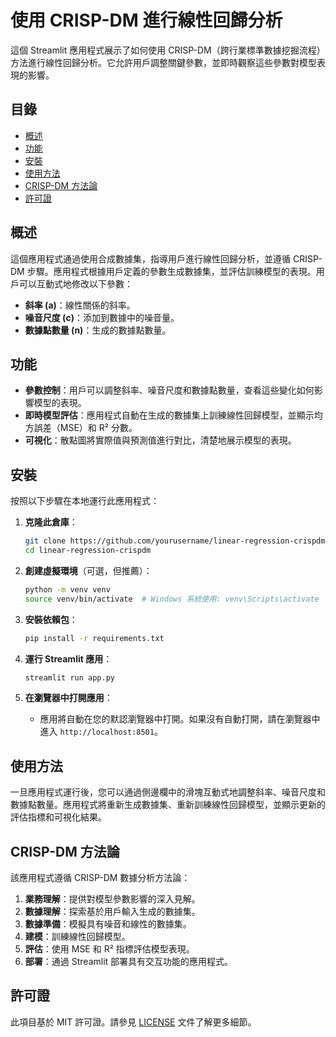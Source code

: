 # 使用 CRISP-DM 進行線性回歸分析

這個 Streamlit 應用程式展示了如何使用 CRISP-DM（跨行業標準數據挖掘流程）方法進行線性回歸分析。它允許用戶調整關鍵參數，並即時觀察這些參數對模型表現的影響。

## 目錄
- [概述](#概述)
- [功能](#功能)
- [安裝](#安裝)
- [使用方法](#使用方法)
- [CRISP-DM 方法論](#crisp-dm-方法論)
- [許可證](#許可證)

## 概述

這個應用程式通過使用合成數據集，指導用戶進行線性回歸分析，並遵循 CRISP-DM 步驟。應用程式根據用戶定義的參數生成數據集，並評估訓練模型的表現。用戶可以互動式地修改以下參數：
- **斜率 (a)**：線性關係的斜率。
- **噪音尺度 (c)**：添加到數據中的噪音量。
- **數據點數量 (n)**：生成的數據點數量。

## 功能
- **參數控制**：用戶可以調整斜率、噪音尺度和數據點數量，查看這些變化如何影響模型的表現。
- **即時模型評估**：應用程式自動在生成的數據集上訓練線性回歸模型，並顯示均方誤差（MSE）和 R² 分數。
- **可視化**：散點圖將實際值與預測值進行對比，清楚地展示模型的表現。

## 安裝

按照以下步驟在本地運行此應用程式：

1. **克隆此倉庫**：
    ```bash
    git clone https://github.com/yourusername/linear-regression-crispdm.git
    cd linear-regression-crispdm
    ```

2. **創建虛擬環境**（可選，但推薦）：
    ```bash
    python -m venv venv
    source venv/bin/activate  # Windows 系統使用: venv\Scripts\activate
    ```

3. **安裝依賴包**：
    ```bash
    pip install -r requirements.txt
    ```

4. **運行 Streamlit 應用**：
    ```bash
    streamlit run app.py
    ```

5. **在瀏覽器中打開應用**：
    - 應用將自動在您的默認瀏覽器中打開。如果沒有自動打開，請在瀏覽器中進入 `http://localhost:8501`。

## 使用方法

一旦應用程式運行後，您可以通過側邊欄中的滑塊互動式地調整斜率、噪音尺度和數據點數量。應用程式將重新生成數據集、重新訓練線性回歸模型，並顯示更新的評估指標和可視化結果。

## CRISP-DM 方法論

該應用程式遵循 CRISP-DM 數據分析方法論：

1. **業務理解**：提供對模型參數影響的深入見解。
2. **數據理解**：探索基於用戶輸入生成的數據集。
3. **數據準備**：模擬具有噪音和線性的數據集。
4. **建模**：訓練線性回歸模型。
5. **評估**：使用 MSE 和 R² 指標評估模型表現。
6. **部署**：通過 Streamlit 部署具有交互功能的應用程式。

## 許可證

此項目基於 MIT 許可證。請參見 [LICENSE](LICENSE) 文件了解更多細節。
